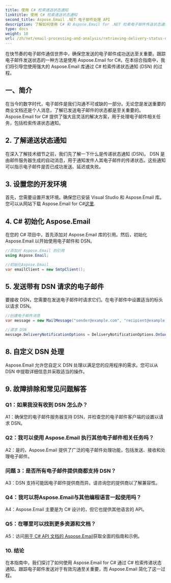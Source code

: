 ```yaml
---
title: 使用 C# 检索递送状态通知
linktitle: 使用 C# 检索递送状态通知
second_title: Aspose.Email .NET 电子邮件处理 API
description: 了解如何使用 C# 和 Aspose.Email for .NET 检索电子邮件传送状态通知。
type: docs
weight: 18
url: /zh/net/email-processing-and-analysis/retrieving-delivery-status-notifications-with-csharp/
---
```


在快节奏的电子邮件通信世界中，确保您发送的电子邮件成功送达至关重要。跟踪电子邮件发送状态的一种方法是使用 Aspose.Email for C#。在本综合指南中，我们将引导您使用强大的 Aspose.Email 库通过 C# 检索传递状态通知 (DSN) 的过程。

## 一、简介

在当今的数字时代，电子邮件是我们沟通不可或缺的一部分。无论您是发送重要的商业文档还是个人消息，了解已发送电子邮件的状态都是至关重要的。 Aspose.Email for C# 提供了强大且灵活的解决方案，用于处理电子邮件相关任务，包括检索传递状态通知。

## 2. 了解递送状态通知

在深入了解技术细节之前，我们先了解一下什么是传递状态通知 (DSN)。 DSN 是由邮件服务器生成的自动消息，用于通知发件人其电子邮件的传递状态。这些通知可以指示电子邮件是否已成功发送、延迟或失败。

## 3. 设置您的开发环境

首先，您需要设置开发环境。确保您已安装 Visual Studio 和 Aspose.Email 库。您可以从网站下载 Aspose.Email for C#[这里](https://www.aspose.com/downloads/email/net).

## 4. C# 初始化 Aspose.Email

在您的 C# 项目中，首先添加对 Aspose.Email 库的引用。然后，初始化 Aspose.Email 以开始使用电子邮件和 DSN。

```csharp
//添加对 Aspose.Email 的引用
using Aspose.Email;

//初始化Aspose.Email
var emailClient = new SmtpClient();
```

## 5. 发送带有 DSN 请求的电子邮件

要接收 DSN，您需要在发送电子邮件时请求它们。在电子邮件中设置适当的标头以请求 DSN。

```csharp
//创建电子邮件消息
var message = new MailMessage("sender@example.com", "recipient@example.com", "Subject", "Body");

//请求 DSN
message.DeliveryNotificationOptions = DeliveryNotificationOptions.OnSuccess | DeliveryNotificationOptions.OnFailure;
```


## 8. 自定义 DSN 处理

Aspose.Email 允许您自定义 DSN 处理以满足您的应用程序的需求。您可以从 DSN 中提取详细信息并采取适当的操作。

## 9. 故障排除和常见问题解答

### Q1：如果我没有收到 DSN 怎么办？
A1：确保您的电子邮件服务器支持 DSN，并检查您的电子邮件客户端的设置以请求 DSN。

### Q2：我可以使用 Aspose.Email 执行其他电子邮件相关任务吗？
A2：是的，Aspose.Email 提供了广泛的电子邮件处理功能，包括发送、接收和处理电子邮件。

### 问题 3：是否所有电子邮件提供商都支持 DSN？
A3：DSN 支持可能因电子邮件提供商而异。请咨询您的提供商以了解兼容性。

### Q4：我可以将Aspose.Email与其他编程语言一起使用吗？
A4：Aspose.Email 主要是为 C# 设计的，但它也提供其他语言的 API。

### Q5：在哪里可以找到更多资源和文档？
 A5：访问[用于 C# API 文档的 Aspose.Email](https://reference.aspose.com/email/net/)获取全面的指南和示例。

### 10. 结论

在本指南中，我们探讨了如何使用 Aspose.Email for C# 通过 C# 检索传递状态通知。跟踪电子邮件发送对于有效沟通至关重要，而 Aspose.Email 简化了这一过程。